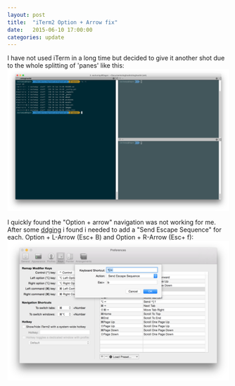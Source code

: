 ```yaml
---
layout: post
title:  "iTerm2 Option + Arrow fix"
date:   2015-06-10 17:00:00
categories: update
---
```


I have not used iTerm in a long time but decided to give it another shot due to the whole splitting of 'panes' like this:
<img src="/images/iterm2.png" class="center" />

I quickly found the "Option + arrow" navigation was not working for me. After some [ddging](http://ddg.gg) i found i needed to add a "Send Escape Sequence" for each. Option + L-Arrow (Esc+ B) and Option + R-Arrow (Esc+ f):
<img src="/images/option-arrow.png" class="center" />
